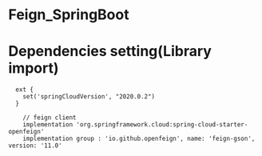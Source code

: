 # Feign_SpringBoot

# Dependencies setting(Library import)
```text
  ext {
    set('springCloudVersion', "2020.0.2")
  }

	// feign client
	implementation 'org.springframework.cloud:spring-cloud-starter-openfeign'
	implementation group : 'io.github.openfeign', name: 'feign-gson', version: '11.0'
```  
